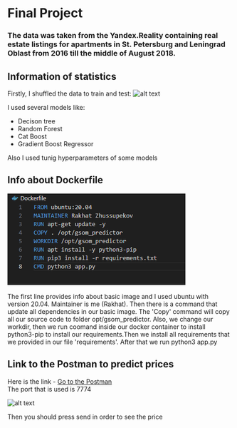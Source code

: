 # Final Project

### The data was taken from the Yandex.Reality containing real estate listings for apartments in St. Petersburg and Leningrad Oblast from 2016 till the middle of August 2018.

## Information of statistics

Firstly, I shuffled the data to train and test:
![alt text](<Shuffled data.png>)

I used several models like:
- Decison tree
- Random Forest 
- Cat Boost
- Gradient Boost Regressor

Also I used tunig hyperparameters of some models

## Info about Dockerfile
![alt text](Pictures/Docker.png)

The first line provides info about basic image and I used ubuntu with version 20.04. 
Maintainer is me (Rakhat).
Then there is a command that update all dependencies in our basic image.
The 'Copy' command will copy all our source code to folder opt/gsom_predictor.
Also, we change our workdir, then we run coomand inside our docker container to install python3-pip to install our requirements.Then we install all requirements that we provided in our file 'requirements'. After that we run python3 app.py


## Link to the Postman to predict prices
Here is the link - [Go to the Postman](https://web.postman.co/workspace/My-Workspace~7f2023db-b996-436d-8f8d-7a35da738daa/request/36187768-2dcc6883-f0ae-49f1-875d-7e4c846e2e77)  
The port that is used is 7774

![alt text](<Fiil the line.png>)

Then you should press send in order to see the price

